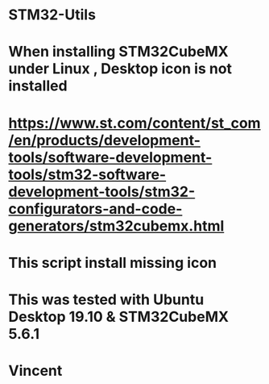 # STM32-Utils
#
# When installing STM32CubeMX under Linux , Desktop icon is not installed
# https://www.st.com/content/st_com/en/products/development-tools/software-development-tools/stm32-software-development-tools/stm32-configurators-and-code-generators/stm32cubemx.html
# This script install missing icon
# This was tested with Ubuntu Desktop 19.10 & STM32CubeMX 5.6.1
# Vincent
